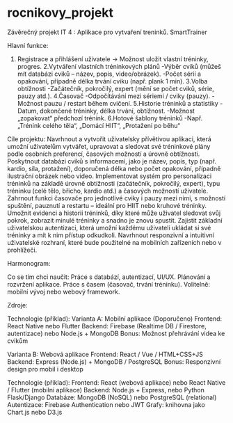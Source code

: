 # rocnikovy_projekt
Závěrečný projekt IT 4 : Aplikace pro vytvaření treninků. SmartTrainer

Hlavní funkce:
1. Registrace a přihlášení uživatele
→ Možnost uložit vlastní tréninky, progres.
2.Vytváření vlastních tréninkových plánů
-Výběr cviků (můžeš mít databázi cviků – název, popis, video/obrázek).
-Počet sérií a opakování, případně délka trvání cviku (např. plank 1 min).
3.Volba obtížnosti
-Začátečník, pokročilý, expert (mění se počet cviků, série, pauzy atd.).
4.Časovač
-Odpočítávání mezi sériemi / cviky (pauzy).
-Možnost pauzu / restart během cvičení.
5.Historie tréninků a statistiky
-Datum, dokončené tréninky, délka trvání, obtížnost.
-Možnost „zopakovat“ předchozí trénink.
6.Hotové šablony tréninků
-Např. „Trénink celého těla“, „Domácí HIIT“, „Protažení po běhu“

Cíle projektu:
Navrhnout a vytvořit uživatelsky přívětivou aplikaci, která umožní uživatelům vytvářet, upravovat a sledovat své tréninkové plány podle osobních preferencí, časových možností a úrovně obtížnosti.
Poskytnout databázi cviků s informacemi, jako je název, popis, typ (např. kardio, síla, protažení), doporučená délka nebo počet opakování, případně ilustrační obrázek nebo video.
Implementovat systém pro personalizaci tréninků na základě úrovně obtížnosti (začátečník, pokročilý, expert), typu tréninku (celé tělo, břicho, kardio atd.) a časových možností uživatele.
Zahrnout funkci časovače pro jednotlivé cviky i pauzy mezi nimi, s možností spuštění, pauznutí a restartu – ideální pro HIIT nebo kruhové tréninky.
Umožnit evidenci a historii tréninků, díky které může uživatel sledovat svůj pokrok, zobrazit minulé tréninky a snadno je znovu spustit.
Zajistit základní uživatelskou autentizaci, která umožní každému uživateli ukládat si své tréninky a mít k nim přístup odkudkoli.
Navrhnout responzivní a intuitivní uživatelské rozhraní, které bude použitelné na mobilních zařízeních nebo v prohlížeči.


Harmonogram:

Co se tím chci naučit:
Práce s databází, autentizací, UI/UX.
Plánování a rozvržení aplikace.
Práce s časem (časovač, trvání tréninku).
Volitelně: mobilní vývoj nebo webový framework.

Zdroje:

Technologie (příklad):
Varianta A: Mobilní aplikace (Doporučeno)
Frontend: React Native nebo Flutter
Backend: Firebase (Realtime DB / Firestore, autentizace) nebo Node.js + MongoDB
Bonus: Možnost přehrávání videa ke cvikům

Varianta B: Webová aplikace
Frontend: React / Vue / HTML+CSS+JS
Backend: Express (Node.js) + MongoDB / PostgreSQL
Bonus: Responzivní design pro mobil i desktop

Technologie (příklad):
Frontend: React (webová aplikace) nebo React Native / Flutter (mobilní aplikace)
Backend: Node.js + Express, nebo Python Flask/Django
Databáze: MongoDB (NoSQL) nebo PostgreSQL (relational)
Autentizace: Firebase Authentication nebo JWT
Grafy: knihovna jako Chart.js nebo D3.js

